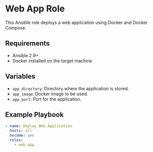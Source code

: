# Web App Role

This Ansible role deploys a web application using Docker and Docker Compose.

## Requirements
- Ansible 2.9+
- Docker installed on the target machine

## Variables

- `app_directory`: Directory where the application is stored.
- `app_image`: Docker image to be used.
- `app_port`: Port for the application.

## Example Playbook

```yaml
- name: Deploy Web Application
  hosts: all
  become: yes
  roles:
    - web_app
